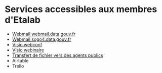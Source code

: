 # Services accessibles aux membres d'Etalab

- [Webmail webmail.data.gouv.fr](https://webmail.data.gouv.fr)
- [Webmail sogo4.data.gouv.fr](https://sogo4.data.gouv.fr)
- [Visio webconf](https://webconf.numerique.gouv.fr)
- [Visio webinaire](https://webinaire.numerique.gouv.fr/)
- [Transfert de fichier vers des agents publics](https://francetransfert.culture.gouv.fr)
- Airtable
- Trello
